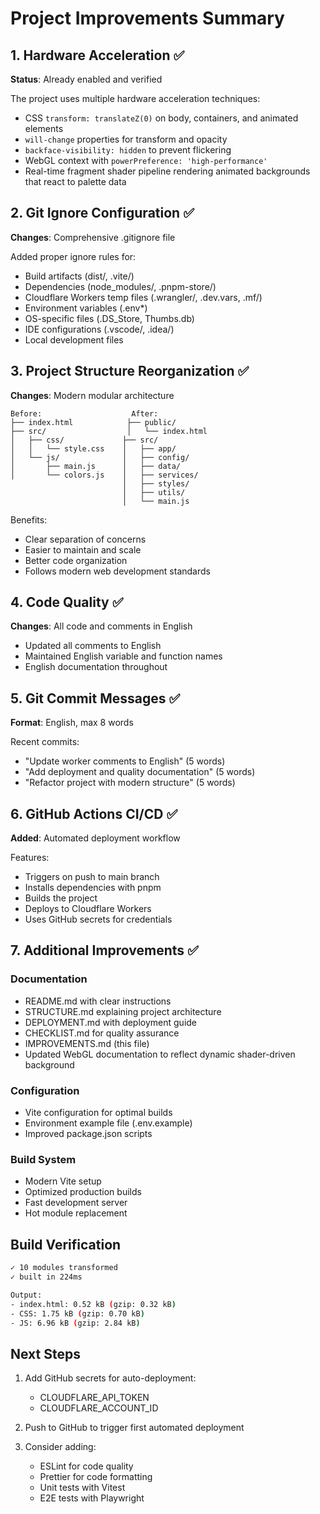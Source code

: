 # Project Improvements Summary

## 1. Hardware Acceleration ✅
**Status**: Already enabled and verified

The project uses multiple hardware acceleration techniques:
- CSS `transform: translateZ(0)` on body, containers, and animated elements
- `will-change` properties for transform and opacity
- `backface-visibility: hidden` to prevent flickering
- WebGL context with `powerPreference: 'high-performance'`
- Real-time fragment shader pipeline rendering animated backgrounds that react to palette data

## 2. Git Ignore Configuration ✅
**Changes**: Comprehensive .gitignore file

Added proper ignore rules for:
- Build artifacts (dist/, .vite/)
- Dependencies (node_modules/, .pnpm-store/)
- Cloudflare Workers temp files (.wrangler/, .dev.vars, .mf/)
- Environment variables (.env*)
- OS-specific files (.DS_Store, Thumbs.db)
- IDE configurations (.vscode/, .idea/)
- Local development files

## 3. Project Structure Reorganization ✅
**Changes**: Modern modular architecture

```
Before:                    After:
├── index.html            ├── public/
├── src/                  │   └── index.html
│   ├── css/             ├── src/
│   │   └── style.css    │   ├── app/
│   └── js/              │   ├── config/
│       ├── main.js      │   ├── data/
│       └── colors.js    │   ├── services/
                         │   ├── styles/
                         │   ├── utils/
                         │   └── main.js
```

Benefits:
- Clear separation of concerns
- Easier to maintain and scale
- Better code organization
- Follows modern web development standards

## 4. Code Quality ✅
**Changes**: All code and comments in English

- Updated all comments to English
- Maintained English variable and function names
- English documentation throughout

## 5. Git Commit Messages ✅
**Format**: English, max 8 words

Recent commits:
- "Update worker comments to English" (5 words)
- "Add deployment and quality documentation" (5 words)
- "Refactor project with modern structure" (5 words)

## 6. GitHub Actions CI/CD ✅
**Added**: Automated deployment workflow

Features:
- Triggers on push to main branch
- Installs dependencies with pnpm
- Builds the project
- Deploys to Cloudflare Workers
- Uses GitHub secrets for credentials

## 7. Additional Improvements ✅

### Documentation
- README.md with clear instructions
- STRUCTURE.md explaining project architecture
- DEPLOYMENT.md with deployment guide
- CHECKLIST.md for quality assurance
- IMPROVEMENTS.md (this file)
- Updated WebGL documentation to reflect dynamic shader-driven background

### Configuration
- Vite configuration for optimal builds
- Environment example file (.env.example)
- Improved package.json scripts

### Build System
- Modern Vite setup
- Optimized production builds
- Fast development server
- Hot module replacement

## Build Verification

```bash
✓ 10 modules transformed
✓ built in 224ms

Output:
- index.html: 0.52 kB (gzip: 0.32 kB)
- CSS: 1.75 kB (gzip: 0.70 kB)
- JS: 6.96 kB (gzip: 2.84 kB)
```

## Next Steps

1. Add GitHub secrets for auto-deployment:
   - CLOUDFLARE_API_TOKEN
   - CLOUDFLARE_ACCOUNT_ID

2. Push to GitHub to trigger first automated deployment

3. Consider adding:
   - ESLint for code quality
   - Prettier for code formatting
   - Unit tests with Vitest
   - E2E tests with Playwright
